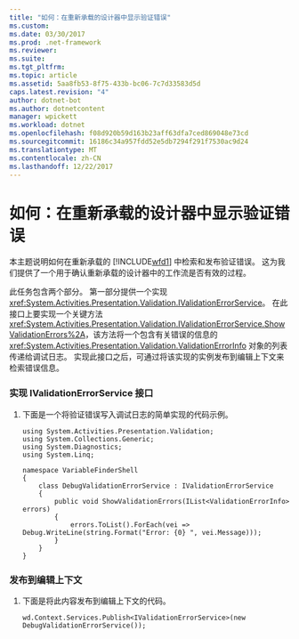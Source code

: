```yaml
---
title: "如何：在重新承载的设计器中显示验证错误"
ms.custom: 
ms.date: 03/30/2017
ms.prod: .net-framework
ms.reviewer: 
ms.suite: 
ms.tgt_pltfrm: 
ms.topic: article
ms.assetid: 5aa8fb53-8f75-433b-bc06-7c7d33583d5d
caps.latest.revision: "4"
author: dotnet-bot
ms.author: dotnetcontent
manager: wpickett
ms.workload: dotnet
ms.openlocfilehash: f08d920b59d163b23aff63dfa7ced869048e73cd
ms.sourcegitcommit: 16186c34a957fdd52e5db7294f291f7530ac9d24
ms.translationtype: MT
ms.contentlocale: zh-CN
ms.lasthandoff: 12/22/2017
---
```

# <a name="how-to-display-validation-errors-in-a-rehosted-designer"></a>如何：在重新承载的设计器中显示验证错误
本主题说明如何在重新承载的 [!INCLUDE[wfd1](../../../includes/wfd1-md.md)] 中检索和发布验证错误。 这为我们提供了一个用于确认重新承载的设计器中的工作流是否有效的过程。  
  
 此任务包含两个部分。 第一部分提供一个实现 <xref:System.Activities.Presentation.Validation.IValidationErrorService>。  在此接口上要实现一个关键方法 <xref:System.Activities.Presentation.Validation.IValidationErrorService.ShowValidationErrors%2A>，该方法将一个包含有关错误的信息的 <xref:System.Activities.Presentation.Validation.ValidationErrorInfo> 对象的列表传递给调试日志。  实现此接口之后，可通过将该实现的实例发布到编辑上下文来检索错误信息。  
  
### <a name="implement-the-ivalidationerrorservice-interface"></a>实现 IValidationErrorService 接口  
  
1.  下面是一个将验证错误写入调试日志的简单实现的代码示例。  
  
    ```  
    using System.Activities.Presentation.Validation;  
    using System.Collections.Generic;  
    using System.Diagnostics;  
    using System.Linq;  
  
    namespace VariableFinderShell  
    {  
        class DebugValidationErrorService : IValidationErrorService  
        {  
            public void ShowValidationErrors(IList<ValidationErrorInfo> errors)  
            {  
                errors.ToList().ForEach(vei => Debug.WriteLine(string.Format("Error: {0} ", vei.Message)));  
            }  
        }  
    }  
    ```  
  
### <a name="publishing-to-the-editing-context"></a>发布到编辑上下文  
  
1.  下面是将此内容发布到编辑上下文的代码。  
  
    ```  
    wd.Context.Services.Publish<IValidationErrorService>(new DebugValidationErrorService());  
    ```
